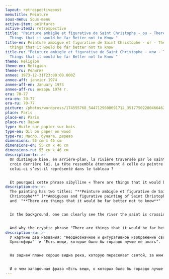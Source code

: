 ```yaml
---
layout: retrospectivepost
menutitle: Peinture
sous-menu: Sous-menu
active-item: peintures
active-item2: retrospective
title: "Peinture ambigüe et figurative de Saint Christophe - ou - There are
  Things that it would be far Better not to Know "
title-en: Peinture ambigüe et figurative de Saint Christophe - or - There are
  things that it would be far better not to know
title-ru: "Peinture ambigüe et figurative de Saint Christophe - или - There are
  Things that it would be far Better not to Know "
theme: Religion
theme-en: Religion
theme-ru: Религия
annee: 1973-12-31T23:00:00.000Z
annee-aff: janvier 1974
annee-aff-en: January 1974
annee-aff-ru: январь 1974 г.
era: 70-77
era-en: 70-77
era-ru: 70-77
picture: /photos/wordpress/174555768_5447129608691712_3517750228046646207_n.jpg
place: Paris
place-en: Paris
place-ru: Париж
type: Huile sur papier sur bois
type-en: Oil on paper on wood
type-ru: Масло, бумага, дерево
dimensions: 55 cm x 46 cm
dimensions-en: 55 cm x 46 cm
dimensions-ru: 55 см x 46 см
description-fr: >-
  On distingue bien, en arrière-plan, la rivière traversée par le saint, la
  croix derrière lui. La tête ressemble étonnamment à celle du peintre ;
  celui-ci s’est-il représenté dans le tableau ?


  Et pourquoi cette phrase sibylline « There are things that it would be far better not to know » (Il y a des choses qu’il vaudrait bien mieux ne jamais connaître) ? De quoi parle le peintre ? Des souvenirs passés ? Choses indicibles mais représentables sur la toile à condition qu'elles soient ambiguës et abstraites.
description-en: >-
  The painting has two titles: "**Peinture ambigüe et figurative de Saint
  Christophe**" (**Ambiguous and figurative painting of Saint Christopher**)
  and  "**There are things that it would be far better not to know**"


  In the background, one can clearly see the river the saint is crossing and the cross he carries. Surprisingly, his head resembles that of the artist; did he really represent himself in the painting?


  And why the cryptic phrase "There are things that it would be far better not to know"? What is the artist referring to? Past memories? Things that are unspeakable but representable on the canvas provided they are ambiguous and abstract.
description-ru: >-
  У картины два названия: "Неоднозначное и фигуративное изображение святого
  Христофора"  и "Есть вещи, которые было бы гораздо лучше не знать".


  На заднем плане хорошо видна река, которую пересекает святой, за ним крест. Голова удивительно напоминает голову художника; не автопортрет ли на картине?


  И о чем загадочная фраза «Есть вещи, о которых было бы гораздо лучше не знать»? Что имеет в виду  художник? Прошлые воспоминания? Вещи невыразимые, но представимые на холсте при условии, что они неоднозначны и абстрактны...
---
```

